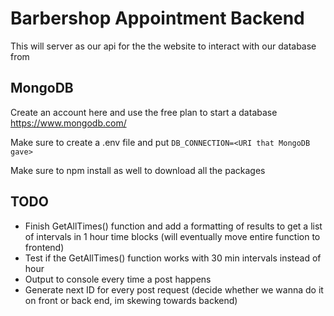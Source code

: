 # Barbershop Appointment Backend

This will server as our api for the the website to interact with our database from

## MongoDB

Create an account here and use the free plan to start a database
https://www.mongodb.com/

Make sure to create a .env file and put ```DB_CONNECTION=<URI that MongoDB gave>```

Make sure to npm install as well to download all the packages

## TODO
- Finish GetAllTimes() function and add a formatting of results to get a list of intervals in 1 hour time blocks (will eventually move entire function to frontend)
- Test if the GetAllTimes() function works with 30 min intervals instead of hour
- Output to console every time a post happens
- Generate next ID for every post request (decide whether we wanna do it on front or back end, im skewing towards backend)